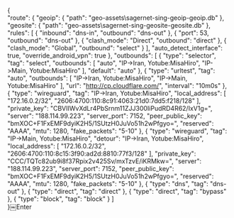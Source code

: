 {  
"route": {
    "geoip": {
      "path": "geo-assets\\sagernet-sing-geoip-geoip.db"
    },
    "geosite": {
      "path": "geo-assets\\sagernet-sing-geosite-geosite.db"
    },
    "rules": [
      {
        "inbound": "dns-in",
        "outbound": "dns-out"
      },
      {
        "port": 53,
        "outbound": "dns-out"
      },
      {
        "clash_mode": "Direct",
        "outbound": "direct"
      },
      {
        "clash_mode": "Global",
        "outbound": "select"
      }
    ],
    "auto_detect_interface": true,
    "override_android_vpn": true
  },
  "outbounds": [
    {
      "type": "selector",
      "tag": "select",
      "outbounds": [
        "auto",
        "IP->Iran, Yotube:MisaHiro",
        "IP->Main, Yotube:MisaHiro"
      ],
      "default": "auto"
    },
    {
      "type": "urltest",
      "tag": "auto",
      "outbounds": [
        "IP->Iran, Yotube:MisaHiro",
        "IP->Main, Yotube:MisaHiro"
      ],
      "url": "http://cp.cloudflare.com/",
      "interval": "10m0s"
    },
    {
      "type": "wireguard",
      "tag": "IP->Iran, Yotube:MisaHiro",
      "local_address": [
        "172.16.0.2/32",
        "2606:4700:110:8c91:4063:21d0:7dd5:f218/128"
      ],
      "private_key": "CBVIIWvXdLr4PbSrnm11ZJJ300IiPudRD4R62/IxV1g=",
      "server": "188.114.99.223",
      "server_port": 7152,
      "peer_public_key": "bmXOC+F1FxEMF9dyiK2H5/1SUtzH0JuVo51h2wPfgyo=",
      "reserved": "AAAA",
      "mtu": 1280,
      "fake_packets": "5-10"
    },
    {
      "type": "wireguard",
      "tag": "IP->Main, Yotube:MisaHiro",
      "detour": "IP->Iran, Yotube:MisaHiro",
      "local_address": [
        "172.16.0.2/32",
        "2606:4700:110:8c15:3f90:ad2d:8810:77f3/128"
      ],
      "private_key": "CCC/TQTc82ub9i8f37Rpix2v425Sv/mxTzvE/iKRMkw=",
      "server": "188.114.99.223",
      "server_port": 7152,
      "peer_public_key": "bmXOC+F1FxEMF9dyiK2H5/1SUtzH0JuVo51h2wPfgyo=",
      "reserved": "AAAA",
      "mtu": 1280,
      "fake_packets": "5-10"
    },
    {
      "type": "dns",
      "tag": "dns-out"
    },
    {
      "type": "direct",
      "tag": "direct"
    },
    {
      "type": "direct",
      "tag": "bypass"
    },
    {
      "type": "block",
      "tag": "block"
    }
  ]  
}￼Enter
